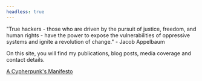 ```yaml
---
headless: true
---
```


"True hackers - those who are driven by the pursuit of justice, freedom, and human rights - have the power to expose the vulnerabilities of oppressive systems and ignite a revolution of change." - Jacob Appelbaum

On this site, you will find my publications, blog posts, media coverage and contact details. 

[A Cypherpunk's Manifesto](https://www.activism.net/cypherpunk/manifesto.html)

